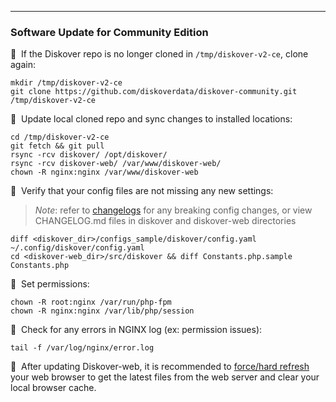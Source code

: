 ___
### Software Update for Community Edition

🔴 &nbsp;If the Diskover repo is no longer cloned in `/tmp/diskover-v2-ce`, clone again:
```
mkdir /tmp/diskover-v2-ce
git clone https://github.com/diskoverdata/diskover-community.git /tmp/diskover-v2-ce
```

🔴 &nbsp;Update local cloned repo and sync changes to installed locations:
```
cd /tmp/diskover-v2-ce
git fetch && git pull
rsync -rcv diskover/ /opt/diskover/
rsync -rcv diskover-web/ /var/www/diskover-web/
chown -R nginx:nginx /var/www/diskover-web
```

🔴 &nbsp;Verify that your config files are not missing any new settings:
> _Note_: refer to [changelogs](https://docs.diskoverdata.com/diskover_changelogs/) for any breaking config changes, or view CHANGELOG.md files in diskover and diskover-web directories
```
diff <diskover_dir>/configs_sample/diskover/config.yaml ~/.config/diskover/config.yaml
cd <diskover-web_dir>/src/diskover && diff Constants.php.sample Constants.php 
```

🔴 &nbsp;Set permissions:
```
chown -R root:nginx /var/run/php-fpm
chown -R nginx:nginx /var/lib/php/session
```

🔴 &nbsp;Check for any errors in NGINX log (ex: permission issues):
```
tail -f /var/log/nginx/error.log
```

🔴 &nbsp;After updating Diskover-web, it is recommended to [force/hard refresh](https://fabricdigital.co.nz/blog/how-to-hard-refresh-your-browser-and-clear-cache) your web browser to get the latest files from the web server and clear your local browser cache.
